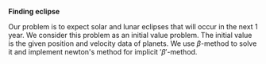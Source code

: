 $\textbf{Finding eclipse}$

Our problem is to expect solar and lunar eclipses that will occur in the next 1 year. We consider this problem as an initial value problem. The initial value is the given position and velocity data of planets. We use $\beta$-method to solve it and implement newton's method for implicit $'\beta'$-method.
